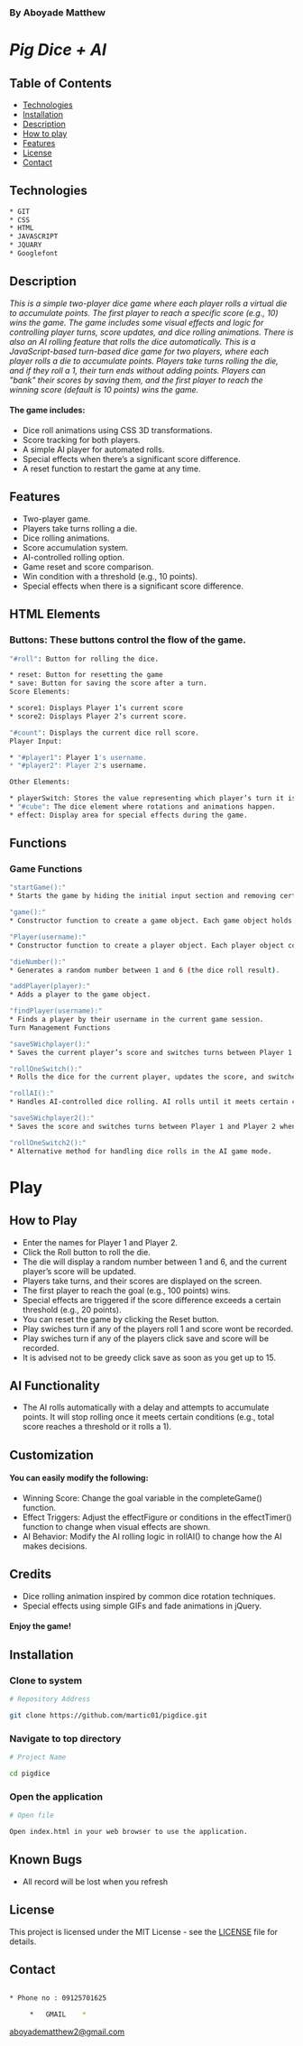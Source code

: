 ### By Aboyade Matthew

# _Pig Dice + AI_


## Table of Contents

- [Technologies](#technologies)
- [Installation](#installation)
- [Description](#description)
- [How to play](#play)
- [Features](#features)
- [License](#license)
- [Contact](#contact)






## Technologies
```bash
* GIT
* CSS
* HTML
* JAVASCRIPT
* JQUARY
* Googlefont
```

## Description

 _This is a simple two-player dice game where each player rolls a virtual die to accumulate points. The first player to reach a specific score (e.g., 10) wins the game. The game includes some visual effects and logic for controlling player turns, score updates, and dice rolling animations. There is also an AI rolling feature that rolls the dice automatically. This is a JavaScript-based turn-based dice game for two players, where each player rolls a die to accumulate points. Players take turns rolling the die, and if they roll a 1, their turn ends without adding points. Players can "bank" their scores by saving them, and the first player to reach the winning score (default is 10 points) wins the game._

#### The game includes:
* Dice roll animations using CSS 3D transformations.
* Score tracking for both players.
* A simple AI player for automated rolls.
* Special effects when there’s a significant score difference.
* A reset function to restart the game at any time.

## Features

* Two-player game.
* Players take turns rolling a die.
* Dice rolling animations.
* Score accumulation system.
* AI-controlled rolling option.
* Game reset and score comparison.
* Win condition with a threshold (e.g., 10 points).
* Special effects when there is a significant score difference.
 
 
## HTML Elements
### Buttons: These buttons control the flow of the game.
```bash
"#roll": Button for rolling the dice.

* reset: Button for resetting the game
* save: Button for saving the score after a turn.
Score Elements:

* score1: Displays Player 1’s current score
* score2: Displays Player 2’s current score.

"#count": Displays the current dice roll score.
Player Input:

* "#player1": Player 1's username.
* "#player2": Player 2's username.

Other Elements:

* playerSwitch: Stores the value representing which player’s turn it is (1 or 2).
* "#cube": The dice element where rotations and animations happen.
* effect: Display area for special effects during the game.
```

## Functions
### Game Functions


```bash
"startGame():"
* Starts the game by hiding the initial input section and removing certain classes to transition to the game phase.

"game():"
* Constructor function to create a game object. Each game object holds the player information and records.

"Player(username):"
* Constructor function to create a player object. Each player object contains a username and a score.

"dieNumber():"
* Generates a random number between 1 and 6 (the dice roll result).

"addPlayer(player):"
* Adds a player to the game object.

"findPlayer(username):"
* Finds a player by their username in the current game session.
Turn Management Functions

"saveSWichplayer():"
* Saves the current player’s score and switches turns between Player 1 and Player 2.

"rollOneSwitch():"
* Rolls the dice for the current player, updates the score, and switches turns if necessary.

"rollAI():"
* Handles AI-controlled dice rolling. AI rolls until it meets certain conditions, such as reaching a threshold score or rolling a 1.

"saveSWichplayer2():"
* Saves the score and switches turns between Player 1 and Player 2 when AI is involved.

"rollOneSwitch2():"
* Alternative method for handling dice rolls in the AI game mode.
```

# Play
## How to Play

* Enter the names for Player 1 and Player 2.
* Click the Roll button to roll the die.
* The die will display a random number between 1 and 6, and the current player’s score will be updated.
* Players take turns, and their scores are displayed on the screen.
* The first player to reach the goal (e.g., 100 points) wins.
* Special effects are triggered if the score difference exceeds a certain threshold (e.g., 20 points).
* You can reset the game by clicking the Reset button.
* Play swiches turn if any of the players roll 1 and score wont be recorded.
* Play swiches turn if any of the players click save and score will be recorded.
* It is advised not to be greedy click save as soon as you get up to 15.

## AI Functionality

* The AI rolls automatically with a delay and attempts to accumulate points. It will stop rolling once it meets certain conditions (e.g., total score reaches a threshold or it rolls a 1).

## Customization
#### You can easily modify the following:

* Winning Score: Change the goal variable in the completeGame() function.
* Effect Triggers: Adjust the effectFigure or conditions in the effectTimer() function to change when visual effects are shown.
* AI Behavior: Modify the AI rolling logic in rollAI() to change how the AI makes decisions.

## Credits
* Dice rolling animation inspired by common dice rotation techniques.
* Special effects using simple GIFs and fade animations in jQuery.


#### Enjoy the game!

## Installation

### Clone to system
```bash
# Repository Address

git clone https://github.com/martic01/pigdice.git
```
### Navigate to top directory
```bash
# Project Name

cd pigdice

```
### Open the application

```bash
# Open file

Open index.html in your web browser to use the application.
```


## Known Bugs
* All record will be lost when you refresh

## License

This project is licensed under the MIT License - see the [LICENSE](LICENSE) file for details.

## Contact

```bash

* Phone no : 09125701625

     *   GMAIL    *
```
 aboyadematthew2@gmail.com